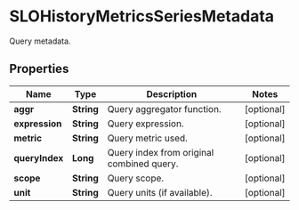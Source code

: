 

# SLOHistoryMetricsSeriesMetadata

Query metadata.
## Properties

Name | Type | Description | Notes
------------ | ------------- | ------------- | -------------
**aggr** | **String** | Query aggregator function. |  [optional]
**expression** | **String** | Query expression. |  [optional]
**metric** | **String** | Query metric used. |  [optional]
**queryIndex** | **Long** | Query index from original combined query. |  [optional]
**scope** | **String** | Query scope. |  [optional]
**unit** | **String** | Query units (if available). |  [optional]



